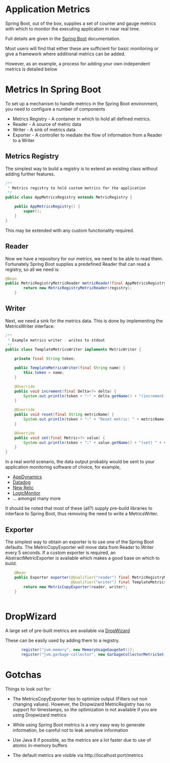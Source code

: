 # Application Metrics

Spring Boot, out of the box, supplies a set of counter and gauge metrics with which to monitor the executing application in near real time.

Full details are given in the [Spring Boot](https://docs.spring.io/spring-boot/docs/current/reference/html/production-ready-metrics.html) documentation.

Most users will find that either these are sufficient for basic monitoring or give a framework where additional metrics can be added.

However, as an example, a process for adding your own independent metrics is detailed below

# Metrics In Spring Boot

To set up a mechanism to handle metrics in the Spring Boot environment, you need to configure a number of components

* Metrics Registry - A container in which to hold all defined metrics.
* Reader - A source of metric data
* Writer - A sink of metrics data
* Exporter - A controller to mediate the flow of information from a Reader to a Writer

## Metrics Registry

The simplest way to build a registry is to extend an existing class without adding further features.

```java
/**
 * Metrics registry to hold custom metrics for the application
 */
public class AppMetricsRegistry extends MetricRegistry {

    public AppMetricsRegistry() {
        super();
    }
}
```

This may be extended with any custom functionality required.

## Reader

Now we have a repository for our metrics, we need to be able to read them.  Fortunately Spring Boot supplies a predefined Reader that can read a registry, so all we need is:

```java
@Bean
public MetricRegistryMetricReader metricReader(final AppMetricsRegistry registry) {
        return new MetricRegistryMetricReader(registry);
    }
```

## Writer

Next, we need a sink for the metrics data.  This is done by implementing the MetricsWriter interface:

```java
/**
 * Example metrics writer - writes to stdout
 */
public class TemplateMetricsWriter implements MetricWriter {

    private final String token;

    public TemplateMetricsWriter(final String name) {
        this.token = name;
    }

    @Override
    public void increment(final Delta<?> delta) {
        System.out.println(token + ":" + delta.getName() + "(increment) " + delta.getValue());
    }

    @Override
    public void reset(final String metricName) {
        System.out.println(token + ":" + "Reset metric: " + metricName);
    }

    @Override
    public void set(final Metric<?> value) {
        System.out.println(token + ":" + value.getName() + "(set) " + value.getValue());
    }
}
```

In a real world scenario, the data output probably would be sent to your application monitoring software of choice, for example,
* [AppDynamics](https://www.appdynamics.com/) 
* [Datadog](https://www.datadoghq.com/)
* [New Relic](https://newrelic.com/)
* [LogicMonitor](https://www.logicmonitor.com/) 
* ... amongst many more

It should be noted that most of these (all?) supply pre-build libraries to interface to Spring Boot, thus removing the need to write a MetricsWriter.

## Exporter

The simplest way to obtain an exporter is to use one of the Spring Boot defaults.  The MetricCopyExporter will move data from Reader to Writer every 5 seconds. If a custom exporter is required, 
an AbstractMetricExporter is available which makes a good base on which to build.

```java
    @Bean
    public Exporter exporter(@Qualifier("reader") final MetricRegistryMetricReader reader,
                             @Qualifier("writer") final TemplateMetricsWriter writer) {
        return new MetricCopyExporter(reader, writer);
    }
    
```
# DropWizard

A large set of pre-built metrics are available via [DropWizard](http://www.dropwizard.io)

These can be easily used by adding them to a registry.

```java
       register("jvm.memory", new MemoryUsageGaugeSet());
       register("jvm.garbage-collector", new GarbageCollectorMetricSet());
```

# Gotchas

Things to look out for:

* The MetricsCopyExporter ties to optimize output (Filters out non changing values).  However, the Dropwizard MetricRegistry has no support for timestamps, so the optimization is not 
available if you are using Dropwizard metrics 

* While using Spring Boot metrics is a very easy way to generate information, be careful not to leak sensitive information

* Use Java 8 if possible, as the metrics are a lot faster due to use of atomic in-memory buffers

* The default metrics are visible via http://localhost:port/metrics
















